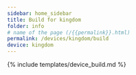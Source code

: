 ```yaml
---
sidebar: home_sidebar
title: Build for kingdom
folder: info
# name of the page (/{{permalink}}.html)
permalink: /devices/kingdom/build
device: kingdom
---
```

{% include templates/device_build.md %}
